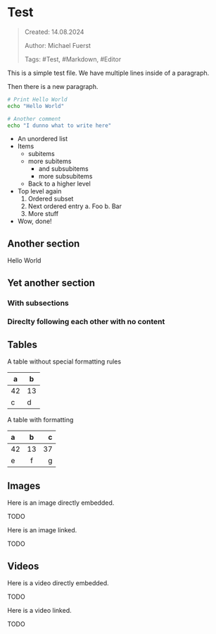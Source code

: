 # Test

> Created: 14.08.2024
>
> Author: Michael Fuerst
>
> Tags: #Test, #Markdown, #Editor

This is a simple test file.
We have multiple lines inside of a paragraph.

Then there is a new paragraph.

```bash
# Print Hello World
echo "Hello World"

# Another comment
echo "I dunno what to write here"
```

* An unordered list
* Items
    * subitems
    * more subitems
        - and subsubitems
        - more subsubitems
    * Back to a higher level
* Top level again
    1. Ordered subset
    2. Next ordered entry
        a. Foo
        b. Bar
    3. More stuff
* Wow, done!

## Another section

Hello World

## Yet another section

### With subsections

### Direclty following each other with no content

## Tables

A table without special formatting rules

| a   | b   |
| --- | --- |
| 42  | 13  |
| c   | d   |

A table with formatting

| a   | b   | c   |
|:--- |:---:| ---:|
| 42  | 13  | 37  |
| e   | f   | g   |

## Images

Here is an image directly embedded.

TODO

Here is an image linked.

TODO

## Videos

Here is a video directly embedded.

TODO

Here is a video linked.

TODO
